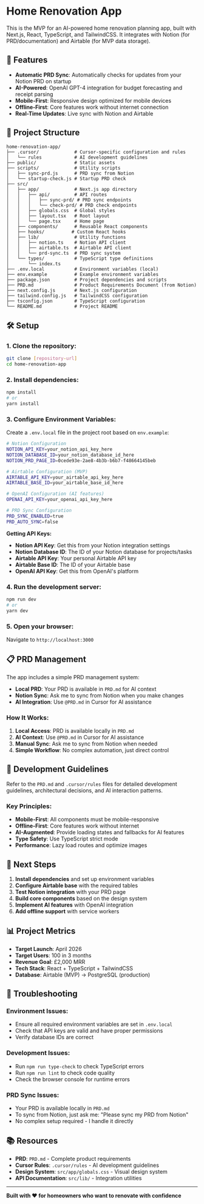 # Home Renovation App

This is the MVP for an AI-powered home renovation planning app, built with Next.js, React, TypeScript, and TailwindCSS. It integrates with Notion (for PRD/documentation) and Airtable (for MVP data storage).

## 🚀 Features

- **Automatic PRD Sync**: Automatically checks for updates from your Notion PRD on startup
- **AI-Powered**: OpenAI GPT-4 integration for budget forecasting and receipt parsing
- **Mobile-First**: Responsive design optimized for mobile devices
- **Offline-First**: Core features work without internet connection
- **Real-Time Updates**: Live sync with Notion and Airtable

## 📁 Project Structure

```
home-renovation-app/
├── .cursor/             # Cursor-specific configuration and rules
│   └── rules            # AI development guidelines
├── public/              # Static assets
├── scripts/             # Utility scripts
│   ├── sync-prd.js      # PRD sync from Notion
│   └── startup-check.js # Startup PRD check
├── src/
│   ├── app/             # Next.js app directory
│   │   ├── api/         # API routes
│   │   │   ├── sync-prd/ # PRD sync endpoints
│   │   │   └── check-prd/ # PRD check endpoints
│   │   ├── globals.css  # Global styles
│   │   ├── layout.tsx   # Root layout
│   │   └── page.tsx     # Home page
│   ├── components/      # Reusable React components
│   ├── hooks/          # Custom React hooks
│   ├── lib/             # Utility functions
│   │   ├── notion.ts    # Notion API client
│   │   ├── airtable.ts  # Airtable API client
│   │   └── prd-sync.ts  # PRD sync system
│   └── types/           # TypeScript type definitions
│       └── index.ts
├── .env.local           # Environment variables (local)
├── env.example          # Example environment variables
├── package.json         # Project dependencies and scripts
├── PRD.md               # Product Requirements Document (from Notion)
├── next.config.js       # Next.js configuration
├── tailwind.config.js   # TailwindCSS configuration
├── tsconfig.json        # TypeScript configuration
└── README.md            # Project README
```

## 🛠️ Setup

### 1. **Clone the repository:**
```bash
git clone [repository-url]
cd home-renovation-app
```

### 2. **Install dependencies:**
```bash
npm install
# or
yarn install
```

### 3. **Configure Environment Variables:**
Create a `.env.local` file in the project root based on `env.example`:

```bash
# Notion Configuration
NOTION_API_KEY=your_notion_api_key_here
NOTION_DATABASE_ID=your_notion_database_id_here
NOTION_PRD_PAGE_ID=0cede93e-2ae8-4b3b-b6b7-f48664145beb

# Airtable Configuration (MVP)
AIRTABLE_API_KEY=your_airtable_api_key_here
AIRTABLE_BASE_ID=your_airtable_base_id_here

# OpenAI Configuration (AI features)
OPENAI_API_KEY=your_openai_api_key_here

# PRD Sync Configuration
PRD_SYNC_ENABLED=true
PRD_AUTO_SYNC=false
```

**Getting API Keys:**
- **Notion API Key**: Get this from your Notion integration settings
- **Notion Database ID**: The ID of your Notion database for projects/tasks
- **Airtable API Key**: Your personal Airtable API key
- **Airtable Base ID**: The ID of your Airtable base
- **OpenAI API Key**: Get this from OpenAI's platform

### 4. **Run the development server:**
```bash
npm run dev
# or
yarn dev
```

### 5. **Open your browser:**
Navigate to `http://localhost:3000`

## 📋 PRD Management

The app includes a simple PRD management system:

- **Local PRD**: Your PRD is available in `PRD.md` for AI context
- **Notion Sync**: Ask me to sync from Notion when you make changes
- **AI Integration**: Use `@PRD.md` in Cursor for AI assistance

### **How It Works:**

1. **Local Access**: PRD is available locally in `PRD.md`
2. **AI Context**: Use `@PRD.md` in Cursor for AI assistance
3. **Manual Sync**: Ask me to sync from Notion when needed
4. **Simple Workflow**: No complex automation, just direct control

## 🎯 Development Guidelines

Refer to the `PRD.md` and `.cursor/rules` files for detailed development guidelines, architectural decisions, and AI interaction patterns.

### **Key Principles:**
- **Mobile-First**: All components must be mobile-responsive
- **Offline-First**: Core features work without internet
- **AI-Augmented**: Provide loading states and fallbacks for AI features
- **Type Safety**: Use TypeScript strict mode
- **Performance**: Lazy load routes and optimize images

## 🚀 Next Steps

1. **Install dependencies** and set up environment variables
2. **Configure Airtable base** with the required tables
3. **Test Notion integration** with your PRD page
4. **Build core components** based on the design system
5. **Implement AI features** with OpenAI integration
6. **Add offline support** with service workers

## 📊 Project Metrics

- **Target Launch**: April 2026
- **Target Users**: 100 in 3 months
- **Revenue Goal**: £2,000 MRR
- **Tech Stack**: React + TypeScript + TailwindCSS
- **Database**: Airtable (MVP) → PostgreSQL (production)

## 🔧 Troubleshooting

### **Environment Issues:**
- Ensure all required environment variables are set in `.env.local`
- Check that API keys are valid and have proper permissions
- Verify database IDs are correct

### **Development Issues:**
- Run `npm run type-check` to check TypeScript errors
- Run `npm run lint` to check code quality
- Check the browser console for runtime errors

### **PRD Sync Issues:**
- Your PRD is available locally in `PRD.md`
- To sync from Notion, just ask me: "Please sync my PRD from Notion"
- No complex setup required - I handle it directly

## 📚 Resources

- **PRD**: `PRD.md` - Complete product requirements
- **Cursor Rules**: `.cursor/rules` - AI development guidelines
- **Design System**: `src/app/globals.css` - Visual design system
- **API Documentation**: `src/lib/` - Integration utilities

---

**Built with ❤️ for homeowners who want to renovate with confidence**